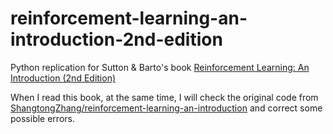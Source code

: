 # reinforcement-learning-an-introduction-2nd-edition

Python replication for Sutton & Barto's book [Reinforcement Learning: An Introduction (2nd Edition)](http://incompleteideas.net/book/the-book-2nd.html)

When I read this book, at the same time, I will check the original code from [ShangtongZhang/reinforcement-learning-an-introduction](https://github.com/ShangtongZhang/reinforcement-learning-an-introduction) and correct some possible errors.

